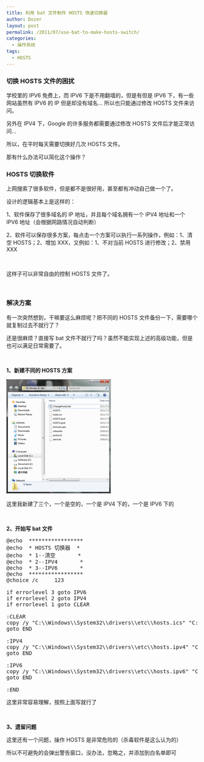 ```yaml
---
title: 利用 bat 文件制作 HOSTS 快速切换器
author: Dozer
layout: post
permalink: /2011/07/use-bat-to-make-hosts-switch/
categories:
  - 操作系统
tags:
  - HOSTS
---
```


### 切换 HOSTS 文件的困扰

学校里的 IPV6 免费上，而 IPV6 下是不用翻墙的，但是有但是 IPV6 下，有一些网站虽然有 IPV6 的 IP 但是却没有域名… 所以也只能通过修改 HOSTS 文件来访问。

另外在 IPV4 下，Google 的许多服务都需要通过修改 HOSTS 文件后才能正常访问…

所以，在平时每天需要切换好几次 HOSTS 文件。

那有什么办法可以简化这个操作？

<!--more-->

### HOSTS 切换软件

上网搜索了很多软件，但是都不是很好用，甚至都有冲动自己做一个了。

设计的逻辑基本上是这样的：

1、软件保存了很多域名的 IP 地址，并且每个域名拥有一个 IPV4 地址和一个 IPV6 地址（会根据网路情况自动判断）

2、软件可以保存很多方案，每点击一个方案可以执行一系列操作，例如：1、清空 HOSTS；2、增加 XXX，又例如：1、不对当前 HOSTS 进行修改；2、禁用 XXX

&nbsp;

这样子可以非常自由的控制 HOSTS 文件了。

&nbsp;

### 解决方案

有一次突然想到，干嘛要这么麻烦呢？把不同的 HOSTS 文件备份一下，需要哪个就复制过去不就行了？

还是很麻烦？直接写 bat 文件不就行了吗？虽然不能实现上述的高级功能，但是也可以满足日常需要了。

&nbsp;

**1、新建不同的 HOSTS 方案**

[<img class="alignnone size-medium wp-image-400" title="windows" alt="" src="/uploads/2011/07/windows-275x300.png" width="275" height="300" />][1]

这里我新建了三个，一个是空的，一个是 IPV4 下的，一个是 IPV6 下的

&nbsp;

**2、开始写 bat 文件**

<pre class="brush:shell">@echo  *****************
@echo  * HOSTS 切换器  *
@echo  * 1--清空       *
@echo  * 2--IPV4       *
@echo  * 3--IPV6       *
@echo  *****************
@choice /c     123

if errorlevel 3 goto IPV6
if errorlevel 2 goto IPV4
if errorlevel 1 goto CLEAR

:CLEAR
copy /y "C:\\Windows\\System32\\drivers\\etc\\hosts.ics" "C:\\Windows\\System32\\drivers\\etc\\HOSTS"
goto END

:IPV4
copy /y "C:\\Windows\\System32\\drivers\\etc\\hosts.ipv4" "C:\\Windows\\System32\\drivers\\etc\\HOSTS"
goto END

:IPV6
copy /y "C:\\Windows\\System32\\drivers\\etc\\hosts.ipv6" "C:\\Windows\\System32\\drivers\\etc\\HOSTS"
goto END

:END</pre>

这里非常容易理解，按照上面写就行了

&nbsp;

**3、遗留问题**

这里还有一个问题，操作 HOSTS 是非常危险的（杀毒软件是这么认为的）

所以不可避免的会弹出警告窗口，没办法，忽略之，并添加到白名单即可

 [1]: /uploads/2011/07/windows.png
